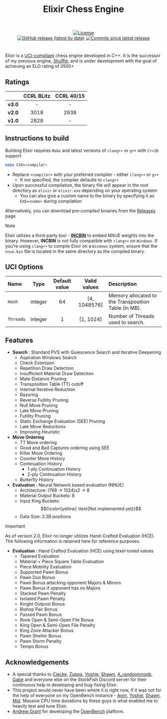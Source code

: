 <div align="center">
  <h1> Elixir Chess Engine </h1>

  <br/>
  
  [![License][license-badge]][license-link]  
  [![GitHub release (latest by date)][release-badge]][release-link]
  [![Commits since latest release][commits-badge]][commits-link]

</div>

#

Elixir is a [UCI-compliant](https://en.wikipedia.org/wiki/Universal_Chess_Interface) chess engine developed in C++. It is the successor of my previous engine, [Shuffle](https://github.com/ArjunBasandrai/shuffle-chess-engine/), and is under development with the goal of achieving an ELO rating of 3500+

## Ratings

|   | **CCRL BLitz** | **CCRL 40/15** |
|:-:| :------------: | :------------: |
| **v3.0** | - | - |
| **v2.0** | 3018 | 2938 |
| **v1.0** | 2828 | - |

## Instructions to build
Building Elixir requires `Make` and latest versions of `clang++` or `g++` with `C++20` support
```bash
make CXX=<compiler>
```
- Replace `<compiler>` with your preferred compiler - either `clang++` or `g++`
  - If not specified, the compiler defaults to `clang++`
- Upon successful compilation, the binary file will appear in the root directory as `elixir` or `elixir.exe` depending on your operating system
  - You can also give a custom name to the binary by specifying it as `EXE=<name>` during compilation

Alternatively, you can download pre-compiled binaries from the [Releases](https://github.com/ArjunBasandrai/elixir-chess-engine/releases) page

> [!NOTE]  
> Elixir utilizes a third-party tool - [**INCBIN**](https://github.com/graphitemaster/incbin/blob/main/incbin.h) to embed NNUE weights into the binary. However, **INCBIN** is not fully compatible with `clang++` on `Windows`. If you're using `clang++` to compile Elixir on a `Windows` system, ensure that the `nnue.bin` file is located in the same directory as the compiled binary.

## UCI Options
| Name             |  Type   | Default value |       Valid values        | Description                                                                          |
|:-----------------|:-------:|:-------------:|:-------------------------:|:-------------------------------------------------------------------------------------|
| `Hash`             | integer |      64       |         [4, 1048576]         | Memory allocated to the Transposition Table (in MB).                                 |
| `Threads`          | integer |       1       |             [1, 1024]             | Number of Threads used to search.                                                    |

## Features
- **Search** : Standard PVS with Quiescence Search and Iterative Deepening
  - Aspiration Windows Search
  - Check Extension
  - Repetition Draw Detection
  - Insufficient Material Draw Detection
  - Mate Distance Pruning
  - Transposition Table (TT) cutoff 
  - Internal Iterative Reduction
  - Razoring
  - Reverse Futility Pruning
  - Null Move Pruning
  - Late Move Pruning
  - Futility Pruning
  - Static Exchange Evaluation (SEE) Pruning
  - Late Move Reductions
  - Improving Heuristic
- **Move Ordering**
  - TT Move ordering
  - Good and Bad Captures ordering using SEE
  - Killer Move Ordering
  - Counter Move History
  - Continuation History
    - 1-ply Continuation History
    - 2-ply Continuation History
  - Butterfly History
- **Evaluation** : Neural Network based evaluation (NNUE)
  - Architecture: (768 -> 1024)x2 -> 8
  - Material Output Buckets: 8
  - Input King Buckets: $${\color{yellow} \text{Not implemented yet}}$$
  - Data Size: 3.3B positions
  
> [!IMPORTANT]
> As of version 2.0, Elixir no longer utilizes Hand-Crafted Evaluation (HCE). The following information is retained here for reference purposes.

- **Evaluation** : Hand Crafted Evaluation (HCE) using texel-tuned values
  - Tapered Evaluation
  - Material + Piece Square Table Evaluation
  - Piece Mobility Evaluation
  - Supported Pawn Bonus
  - Pawn Duo Bonus
  - Pawn Bonus attacking opponent Majors & Minors
  - Pawn Bonus if opponent has no Majors
  - Stacked Pawn Penalty
  - Isolated Pawn Penalty
  - Knight Outpost Bonus
  - Bishop Pair Bonus
  - Passed Pawn Bonus
  - Rook Open & Semi-Open File Bonus
  - King Open & Semi-Open File Penalty
  - King Zone Attacker Bonus
  - Pawn Shelter Bonus
  - Pawn Storm Penalty
  - Tempo Bonus

## Acknowledgements

- A special thanks to [Ciecke](https://github.com/Ciekce), [Zuppa](https://github.com/PGG106), [Yoshie](https://github.com/Yoshie2000), [Shawn](https://github.com/xu-shawn), [A_randoomnoob](https://github.com/mcthouacbb), [Gabe](https://github.com/gab8192) and everyone else on the StockFish Discord server for their continuous help in developing and bug-fixing Elixir.
- This project would never have been where it is right now, if it was not for the help of everyone on my OpenBench instance - [Aron](https://github.com/aronpetko), [Yoshie](https://github.com/Yoshie2000), [Shawn](https://github.com/xu-shawn), [Mid](https://github.com/yl25946). Massive CPU time donations by these guys is what enabled me to heavily test and tune Elixir.
- [Andrew Grant](https://github.com/AndyGrant) for developing the [OpenBench](https://github.com/AndyGrant/OpenBench) platform.

[license-badge]: https://img.shields.io/github/license/ArjunBasandrai/elixir-chess-engine?style=for-the-badge
[release-badge]: https://img.shields.io/github/v/release/ArjunBasandrai/elixir-chess-engine?style=for-the-badge
[commits-badge]: https://img.shields.io/github/commits-since/ArjunBasandrai/elixir-chess-engine/latest?style=for-the-badge

[license-link]: https://github.com/ArjunBasandrai/elixir-chess-engine/blob/main/LICENSE
[release-link]: https://github.com/ArjunBasandrai/elixir-chess-engine/releases/latest
[commits-link]: https://github.com/ArjunBasandrai/elixir-chess-engine/commits/main
